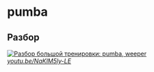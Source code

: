 # pumba

## Разбор

[![Разбор большой тренировки: pumba, weeper](https://img.youtube.com/vi/NaKlM5ly-LE/0.jpg)](https://www.youtube.com/watch?v=NaKlM5ly-LE)  
*[youtu.be/NaKlM5ly-LE](https://www.youtube.com/watch?v=NaKlM5ly-LE)*
